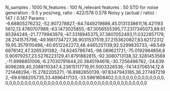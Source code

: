 N_samples                     : 1000
N_features                    : 100
N_relevant features           : 50
STD for noise generation      : 0.5
y pos/neg, ratio              : 422/578 0.578
Noisy y (actual / ratio)      : 147 / 0.147
Params                        : -6.68805276232,-52.907278827,-84.7449219886,45.0131338611,16.4211935612,13.4780707989,-63.1473025855,-87.3056555395,77.2317345073,89.6185394249,-21.7779943979,-47.3318945375,37.3807052493,11.0322857179,28.2141575798,-49.1661734727,36.9031537519,37.2153620827,83.6217231219,95.3579110486,-40.6512242273,48.4465251139,92.5299835733,-46.5496878142,47.3265391382,-74.6245786745,-98.089621721,-75.0192964856,60.90979257,23.5276223129,41.8791882815,-92.3080713138,32.3281453569,-11.8986851006,-6.27030791644,20.3845194616,-30.7256486762,-24.6398096269,40.2088110347,4.23615117719,91.5003326536,-74.143706514,12.6721448294,-15.2782205271,-16.8982850139,-97.8347943185,36.2774972192,-69.6188205735,33.4896417133,-33.5961808402,0,0,0,0,0,0,0,0,0,0,0,0,0,0,0,0,0,0,0,0,0,0,0,0,0,0,0,0,0,0,0,0,0,0,0,0,0,0,0,0,0,0,0,0,0,0,0,0,0,0
